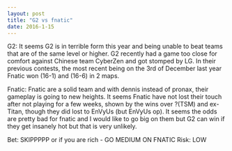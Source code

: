 ```yaml
---
layout: post
title: "G2 vs fnatic"
date: 2016-1-15
---
```


G2: It seems G2 is in terrible form this year and being unable to beat teams that are of the same level or higher. G2 recently had a game too close for comfort against Chinese team CyberZen and got stomped by LG.
In their previous contests, the most recent being on the 3rd of December last year Fnatic won (16-1) and (16-6) in 2 maps. 

Fnatic: Fnatic are a solid team and with dennis instead of pronax, their gameplay is going to new heights. It seems Fnatic have not lost their touch after not playing for a few weeks, shown by the wins over ?(TSM) and ex-Titan, though they did lost to EnVyUs (but EnVyUs op).
It seems the odds are pretty bad for fnatic and I would like to go big on them but G2 can win if they get insanely hot but that is very unlikely.

Bet: SKIPPPPP or if you are rich - GO MEDIUM ON FNATIC
Risk: LOW
